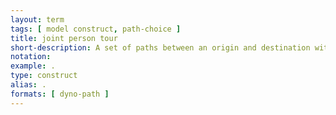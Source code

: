 ```yaml
---
layout: term
tags: [ model construct, path-choice ]
title: joint person tour
short-description: A set of paths between an origin and destination with specific costs, waypoints, and timings.  In hyperpath-based frameworks this is often derived from the hyperpath.
notation:
example: .
type: construct
alias: .
formats: [ dyno-path ]
---
```

